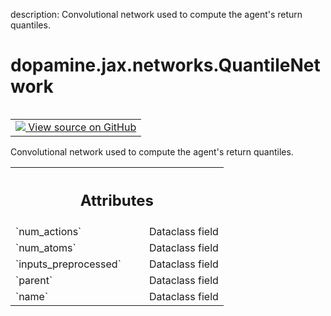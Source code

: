 description: Convolutional network used to compute the agent's return quantiles.

<div itemscope itemtype="http://developers.google.com/ReferenceObject">
<meta itemprop="name" content="dopamine.jax.networks.QuantileNetwork" />
<meta itemprop="path" content="Stable" />
</div>

# dopamine.jax.networks.QuantileNetwork

<!-- Insert buttons and diff -->

<table class="tfo-notebook-buttons tfo-api nocontent" align="left">
<td>
  <a target="_blank" href="https://github.com/google/dopamine/tree/master/dopamine/jax/networks.py#L431-L467">
    <img src="https://www.tensorflow.org/images/GitHub-Mark-32px.png" />
    View source on GitHub
  </a>
</td>
</table>



Convolutional network used to compute the agent's return quantiles.

<!-- Placeholder for "Used in" -->




<!-- Tabular view -->
 <table class="responsive fixed orange">
<colgroup><col width="214px"><col></colgroup>
<tr><th colspan="2"><h2 class="add-link">Attributes</h2></th></tr>

<tr>
<td>
`num_actions`<a id="num_actions"></a>
</td>
<td>
Dataclass field
</td>
</tr><tr>
<td>
`num_atoms`<a id="num_atoms"></a>
</td>
<td>
Dataclass field
</td>
</tr><tr>
<td>
`inputs_preprocessed`<a id="inputs_preprocessed"></a>
</td>
<td>
Dataclass field
</td>
</tr><tr>
<td>
`parent`<a id="parent"></a>
</td>
<td>
Dataclass field
</td>
</tr><tr>
<td>
`name`<a id="name"></a>
</td>
<td>
Dataclass field
</td>
</tr>
</table>



